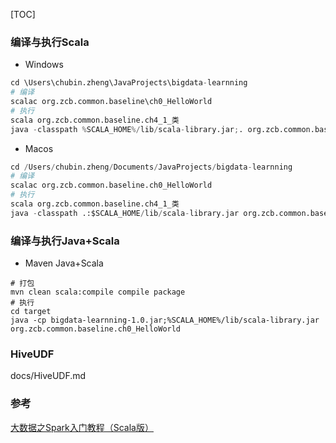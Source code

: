 [TOC]
### 编译与执行Scala
+ Windows
```python
cd \Users\chubin.zheng\JavaProjects\bigdata-learnning
# 编译
scalac org.zcb.common.baseline\ch0_HelloWorld
# 执行
scala org.zcb.common.baseline.ch4_1_类
java -classpath %SCALA_HOME%/lib/scala-library.jar;. org.zcb.common.baseline.ch0_HelloWorld
```
+ Macos
```python
cd /Users/chubin.zheng/Documents/JavaProjects/bigdata-learnning
# 编译
scalac org.zcb.common.baseline.ch0_HelloWorld
# 执行
scala org.zcb.common.baseline.ch4_1_类
java -classpath .:$SCALA_HOME/lib/scala-library.jar org.zcb.common.baseline.ch0_HelloWorld
```

### 编译与执行Java+Scala
+ Maven Java+Scala
```shell
# 打包
mvn clean scala:compile compile package
# 执行
cd target
java -cp bigdata-learnning-1.0.jar;%SCALA_HOME%/lib/scala-library.jar org.zcb.common.baseline.ch0_HelloWorld
```

### HiveUDF
docs/HiveUDF.md

### 参考
[大数据之Spark入门教程（Scala版）](http://dblab.xmu.edu.cn/blog/spark/)

